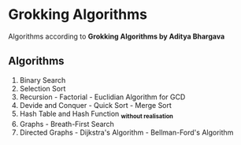 # Grokking Algorithms

Algorithms according to **Grokking Algorithms by Aditya Bhargava**

## Algorithms

1. Binary Search
2. Selection Sort
3. Recursion - Factorial - Euclidian Algorithm for GCD
4. Devide and Conquer - Quick Sort - Merge Sort
5. Hash Table and Hash Function **<sub>without realisation</sub>**
6. Graphs - Breath-First Search
7. Directed Graphs - Dijkstra's Algorithm - Bellman-Ford's Algorithm
